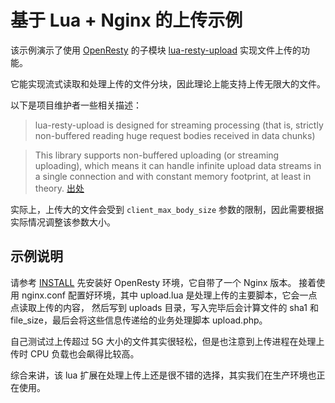 # 基于 Lua + Nginx 的上传示例

该示例演示了使用 [OpenResty][1] 的子模块 [lua-resty-upload][2] 实现文件上传的功能。

它能实现流式读取和处理上传的文件分块，因此理论上能支持上传无限大的文件。

以下是项目维护者一些相关描述：

> lua-resty-upload is designed for streaming processing (that is, strictly non-buffered reading huge request bodies received in data chunks)

> This library supports non-buffered uploading (or streaming uploading), which means it can handle infinite upload data streams in a single connection and with constant memory footprint, at least in theory.
> [出处][3]

实际上，上传大的文件会受到 `client_max_body_size` 参数的限制，因此需要根据实际情况调整该参数大小。

## 示例说明

请参考 [INSTALL](INSTALL.md) 先安装好 OpenResty 环境，它自带了一个 Nginx 版本。
接着使用 nginx.conf 配置好环境，其中 upload.lua 是处理上传的主要脚本，它会一点点读取上传的内容，
然后写到 uploads 目录，写入完毕后会计算文件的 sha1 和 file_size，最后会将这些信息传递给的业务处理脚本 upload.php。

自己测试过上传超过 5G 大小的文件其实很轻松，但是也注意到上传进程在处理上传时 CPU 负载也会飙得比较高。

综合来讲，该 lua 扩展在处理上传上还是很不错的选择，其实我们在生产环境也正在使用。

[1]: http://openresty.org
[2]: https://github.com/openresty/lua-resty-upload
[3]: https://github.com/openresty/lua-resty-upload/issues/8


